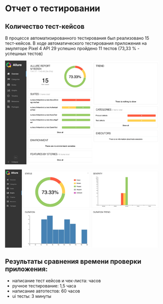# Отчет о тестировании


## Количество тест-кейсов

В процессе автоматизированного тестирования был реализовано 15 тест-кейсов.
В ходе автоматического тестирования приложения на эмуляторе Pixel 4 API 29
успешно пройдено 11 тестов (73,33 % - успешных тестов)

![Allure result](https://github.com/sarian-s/Diplome-QA/blob/masters/allure-result.jpg)

![allure-result-diagrams](https://github.com/sarian-s/Diplome-QA/blob/masters/allure-result-diagrams.jpg)

## Результаты сравнения времени проверки приложения:

- написание тест кейсов и чек-листа: часов
- ручное тестирование: 1,5 часа
- написание автотестов: 60 часов
- ui тесты: 3 минуты
